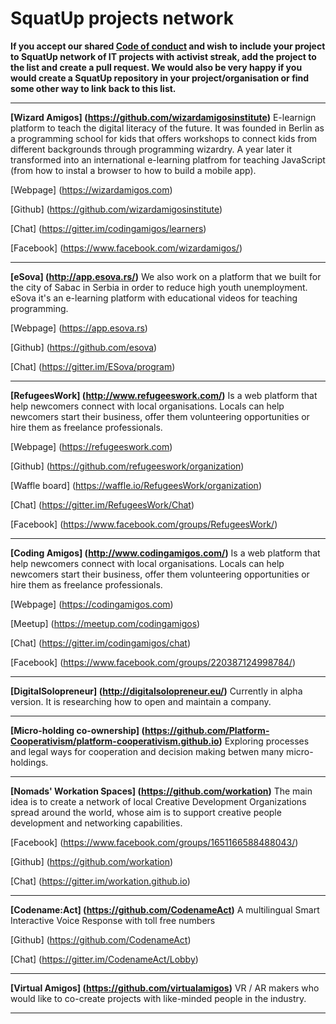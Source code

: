 # SquatUp projects network


**If you accept our shared [Code of conduct](http://berlincodeofconduct.org/) and wish to include your project to SquatUp network of IT projects with activist streak, add the project to the list and create a pull request. We would also be very happy if you would create a SquatUp repository in your project/organisation or find some other way to link back to this list.**

---

**[Wizard Amigos] (https://github.com/wizardamigosinstitute)**
E-learnign platform to teach the digital literacy of the future. It was founded in Berlin as a programming school for kids that offers workshops to connect kids from different backgrounds through programming wizardry. A year later it transformed into an international e-learning platfrom for teaching JavaScript (from how to instal a browser to how to build a mobile app).

[Webpage] (https://wizardamigos.com)

[Github] (https://github.com/wizardamigosinstitute)

[Chat] (https://gitter.im/codingamigos/learners)

[Facebook] (https://www.facebook.com/wizardamigos/)

---

**[eSova] (http://app.esova.rs/)**
We also work on a platform that we built for the city of Sabac in Serbia in order to reduce high youth unemployment. eSova it's an e-learning platform with educational videos for teaching programming. 

[Webpage] (https://app.esova.rs)

[Github] (https://github.com/esova)

[Chat] (https://gitter.im/ESova/program)

---

**[RefugeesWork] (http://www.refugeeswork.com/)**
Is a web platform that help newcomers connect with local organisations.  Locals can help newcomers start their business, offer them volunteering opportunities or hire them as freelance professionals.

[Webpage] (https://refugeeswork.com)

[Github] (https://github.com/refugeeswork/organization)

[Waffle board] (https://waffle.io/RefugeesWork/organization)

[Chat] (https://gitter.im/RefugeesWork/Chat)

[Facebook] (https://www.facebook.com/groups/RefugeesWork/)

---

**[Coding Amigos] (http://www.codingamigos.com/)**
Is a web platform that help newcomers connect with local organisations.  Locals can help newcomers start their business, offer them volunteering opportunities or hire them as freelance professionals.

[Webpage] (https://codingamigos.com)

[Meetup] (https://meetup.com/codingamigos)

[Chat] (https://gitter.im/codingamigos/chat)

[Facebook] (https://www.facebook.com/groups/220387124998784/)

---

**[DigitalSolopreneur] (http://digitalsolopreneur.eu/)**
Currently in alpha version. It is researching how to open and maintain a company.

---

**[Micro-holding co-ownership] (https://github.com/Platform-Cooperativism/platform-cooperativism.github.io)**
Exploring processes and legal ways for cooperation and decision making betwen many micro-holdings.

---

**[Nomads' Workation Spaces] (https://github.com/workation)**
The main idea is to create a network of local Creative Development Organizations spread around the world, whose aim is to support creative people development and networking capabilities.

[Facebook] (https://www.facebook.com/groups/1651166588488043/)

[Github] (https://github.com/workation)

[Chat] (https://gitter.im/workation.github.io)

---

**[Codename:Act] (https://github.com/CodenameAct)**
A multilingual Smart Interactive Voice Response with toll free numbers

[Github] (https://github.com/CodenameAct)

[Chat] (https://gitter.im/CodenameAct/Lobby)

---

**[Virtual Amigos] (https://github.com/virtualamigos)**
VR / AR makers who would like to co-create projects with like-minded people in the industry. 

---

